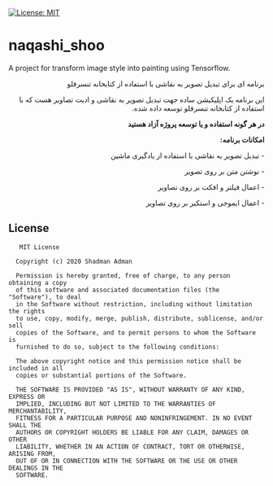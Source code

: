 [![License: MIT](https://img.shields.io/badge/License-MIT-yellow.svg)](https://opensource.org/licenses/MIT)

# naqashi_shoo
A project for transform image style into painting using Tensorflow.

<p dir='rtl' align='right'> 
 برنامه ای برای تبدیل تصویر به نقاشی با استفاده از کتابخانه تنسرفلو
</p>

<p dir='rtl' align='right'> 
این برنامه یک اپلیکیشن ساده جهت تبدیل تصویر به نقاشی و ادیت تصاویر هست که با استفاده از کتابخانه تنسرفلو توسعه داده شده. 
</p>

<p dir='rtl' align='right'> 
<b>در هر گونه استفاده و یا توسعه پروژه آزاد هستید 
 </b>
</p>

<p dir='rtl' align='right'> 
<b>امکانات برنامه: 
 </b>
 </p>
 <p dir='rtl' align='right'> 
 - تبدیل تصویر به نقاشی با استفاده از یادگیری ماشین
 </p>
  <p dir='rtl' align='right'> 
 - نوشتن متن بر روی تصویر
 </p>
  <p dir='rtl' align='right'> 
 - اعمال فیلتر و افکت بر روی تصاویر
 </p>
  <p dir='rtl' align='right'> 
 - اعمال ایموجی و استکیر بر روی تصاویر
</p>





## License

       MIT License

      Copyright (c) 2020 Shadman Adman

      Permission is hereby granted, free of charge, to any person obtaining a copy
      of this software and associated documentation files (the "Software"), to deal
      in the Software without restriction, including without limitation the rights
      to use, copy, modify, merge, publish, distribute, sublicense, and/or sell
      copies of the Software, and to permit persons to whom the Software is
      furnished to do so, subject to the following conditions:

      The above copyright notice and this permission notice shall be included in all
      copies or substantial portions of the Software.

      THE SOFTWARE IS PROVIDED "AS IS", WITHOUT WARRANTY OF ANY KIND, EXPRESS OR
      IMPLIED, INCLUDING BUT NOT LIMITED TO THE WARRANTIES OF MERCHANTABILITY,
      FITNESS FOR A PARTICULAR PURPOSE AND NONINFRINGEMENT. IN NO EVENT SHALL THE
      AUTHORS OR COPYRIGHT HOLDERS BE LIABLE FOR ANY CLAIM, DAMAGES OR OTHER
      LIABILITY, WHETHER IN AN ACTION OF CONTRACT, TORT OR OTHERWISE, ARISING FROM,
      OUT OF OR IN CONNECTION WITH THE SOFTWARE OR THE USE OR OTHER DEALINGS IN THE
      SOFTWARE.
